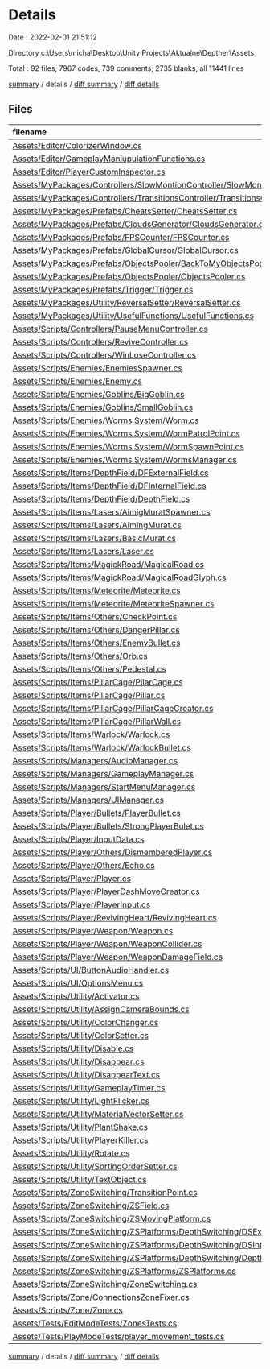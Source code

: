# Details

Date : 2022-02-01 21:51:12

Directory c:\Users\micha\Desktop\Unity Projects\Aktualne\Depther\Assets

Total : 92 files,  7967 codes, 739 comments, 2735 blanks, all 11441 lines

[summary](results.md) / details / [diff summary](diff.md) / [diff details](diff-details.md)

## Files
| filename | language | code | comment | blank | total |
| :--- | :--- | ---: | ---: | ---: | ---: |
| [Assets/Editor/ColorizerWindow.cs](/Assets/Editor/ColorizerWindow.cs) | C# | 28 | 0 | 13 | 41 |
| [Assets/Editor/GameplayManiupulationFunctions.cs](/Assets/Editor/GameplayManiupulationFunctions.cs) | C# | 86 | 0 | 22 | 108 |
| [Assets/Editor/PlayerCustomInspector.cs](/Assets/Editor/PlayerCustomInspector.cs) | C# | 38 | 5 | 14 | 57 |
| [Assets/MyPackages/Controllers/SlowMontionController/SlowMontionController.cs](/Assets/MyPackages/Controllers/SlowMontionController/SlowMontionController.cs) | C# | 52 | 4 | 16 | 72 |
| [Assets/MyPackages/Controllers/TransitionsController/TransitionsController.cs](/Assets/MyPackages/Controllers/TransitionsController/TransitionsController.cs) | C# | 118 | 11 | 40 | 169 |
| [Assets/MyPackages/Prefabs/CheatsSetter/CheatsSetter.cs](/Assets/MyPackages/Prefabs/CheatsSetter/CheatsSetter.cs) | C# | 83 | 2 | 25 | 110 |
| [Assets/MyPackages/Prefabs/CloudsGenerator/CloudsGenerator.cs](/Assets/MyPackages/Prefabs/CloudsGenerator/CloudsGenerator.cs) | C# | 166 | 22 | 54 | 242 |
| [Assets/MyPackages/Prefabs/FPSCounter/FPSCounter.cs](/Assets/MyPackages/Prefabs/FPSCounter/FPSCounter.cs) | C# | 41 | 3 | 12 | 56 |
| [Assets/MyPackages/Prefabs/GlobalCursor/GlobalCursor.cs](/Assets/MyPackages/Prefabs/GlobalCursor/GlobalCursor.cs) | C# | 85 | 1 | 27 | 113 |
| [Assets/MyPackages/Prefabs/ObjectsPooler/BackToMyObjectsPooler.cs](/Assets/MyPackages/Prefabs/ObjectsPooler/BackToMyObjectsPooler.cs) | C# | 13 | 1 | 4 | 18 |
| [Assets/MyPackages/Prefabs/ObjectsPooler/ObjectsPooler.cs](/Assets/MyPackages/Prefabs/ObjectsPooler/ObjectsPooler.cs) | C# | 124 | 26 | 43 | 193 |
| [Assets/MyPackages/Prefabs/Trigger/Trigger.cs](/Assets/MyPackages/Prefabs/Trigger/Trigger.cs) | C# | 28 | 0 | 10 | 38 |
| [Assets/MyPackages/Utility/ReversalSetter/ReversalSetter.cs](/Assets/MyPackages/Utility/ReversalSetter/ReversalSetter.cs) | C# | 34 | 7 | 16 | 57 |
| [Assets/MyPackages/Utility/UsefulFunctions/UsefulFunctions.cs](/Assets/MyPackages/Utility/UsefulFunctions/UsefulFunctions.cs) | C# | 103 | 52 | 56 | 211 |
| [Assets/Scripts/Controllers/PauseMenuController.cs](/Assets/Scripts/Controllers/PauseMenuController.cs) | C# | 90 | 3 | 28 | 121 |
| [Assets/Scripts/Controllers/ReviveController.cs](/Assets/Scripts/Controllers/ReviveController.cs) | C# | 131 | 13 | 50 | 194 |
| [Assets/Scripts/Controllers/WinLoseController.cs](/Assets/Scripts/Controllers/WinLoseController.cs) | C# | 99 | 4 | 39 | 142 |
| [Assets/Scripts/Enemies/EnemiesSpawner.cs](/Assets/Scripts/Enemies/EnemiesSpawner.cs) | C# | 136 | 22 | 44 | 202 |
| [Assets/Scripts/Enemies/Enemy.cs](/Assets/Scripts/Enemies/Enemy.cs) | C# | 45 | 0 | 13 | 58 |
| [Assets/Scripts/Enemies/Goblins/BigGoblin.cs](/Assets/Scripts/Enemies/Goblins/BigGoblin.cs) | C# | 99 | 7 | 28 | 134 |
| [Assets/Scripts/Enemies/Goblins/SmallGoblin.cs](/Assets/Scripts/Enemies/Goblins/SmallGoblin.cs) | C# | 93 | 8 | 29 | 130 |
| [Assets/Scripts/Enemies/Worms System/Worm.cs](/Assets/Scripts/Enemies/Worms%20System/Worm.cs) | C# | 162 | 24 | 51 | 237 |
| [Assets/Scripts/Enemies/Worms System/WormPatrolPoint.cs](/Assets/Scripts/Enemies/Worms%20System/WormPatrolPoint.cs) | C# | 41 | 9 | 21 | 71 |
| [Assets/Scripts/Enemies/Worms System/WormSpawnPoint.cs](/Assets/Scripts/Enemies/Worms%20System/WormSpawnPoint.cs) | C# | 27 | 0 | 8 | 35 |
| [Assets/Scripts/Enemies/Worms System/WormsManager.cs](/Assets/Scripts/Enemies/Worms%20System/WormsManager.cs) | C# | 142 | 16 | 51 | 209 |
| [Assets/Scripts/Items/DepthField/DFExternalField.cs](/Assets/Scripts/Items/DepthField/DFExternalField.cs) | C# | 66 | 19 | 24 | 109 |
| [Assets/Scripts/Items/DepthField/DFInternalField.cs](/Assets/Scripts/Items/DepthField/DFInternalField.cs) | C# | 29 | 7 | 12 | 48 |
| [Assets/Scripts/Items/DepthField/DepthField.cs](/Assets/Scripts/Items/DepthField/DepthField.cs) | C# | 100 | 27 | 35 | 162 |
| [Assets/Scripts/Items/Lasers/AimigMuratSpawner.cs](/Assets/Scripts/Items/Lasers/AimigMuratSpawner.cs) | C# | 115 | 1 | 37 | 153 |
| [Assets/Scripts/Items/Lasers/AimingMurat.cs](/Assets/Scripts/Items/Lasers/AimingMurat.cs) | C# | 102 | 4 | 30 | 136 |
| [Assets/Scripts/Items/Lasers/BasicMurat.cs](/Assets/Scripts/Items/Lasers/BasicMurat.cs) | C# | 82 | 6 | 22 | 110 |
| [Assets/Scripts/Items/Lasers/Laser.cs](/Assets/Scripts/Items/Lasers/Laser.cs) | C# | 174 | 16 | 58 | 248 |
| [Assets/Scripts/Items/MagickRoad/MagicalRoad.cs](/Assets/Scripts/Items/MagickRoad/MagicalRoad.cs) | C# | 101 | 11 | 40 | 152 |
| [Assets/Scripts/Items/MagickRoad/MagicalRoadGlyph.cs](/Assets/Scripts/Items/MagickRoad/MagicalRoadGlyph.cs) | C# | 32 | 1 | 11 | 44 |
| [Assets/Scripts/Items/Meteorite/Meteorite.cs](/Assets/Scripts/Items/Meteorite/Meteorite.cs) | C# | 90 | 8 | 36 | 134 |
| [Assets/Scripts/Items/Meteorite/MeteoriteSpawner.cs](/Assets/Scripts/Items/Meteorite/MeteoriteSpawner.cs) | C# | 95 | 6 | 29 | 130 |
| [Assets/Scripts/Items/Others/CheckPoint.cs](/Assets/Scripts/Items/Others/CheckPoint.cs) | C# | 24 | 1 | 10 | 35 |
| [Assets/Scripts/Items/Others/DangerPillar.cs](/Assets/Scripts/Items/Others/DangerPillar.cs) | C# | 51 | 6 | 14 | 71 |
| [Assets/Scripts/Items/Others/EnemyBullet.cs](/Assets/Scripts/Items/Others/EnemyBullet.cs) | C# | 58 | 2 | 19 | 79 |
| [Assets/Scripts/Items/Others/Orb.cs](/Assets/Scripts/Items/Others/Orb.cs) | C# | 23 | 0 | 9 | 32 |
| [Assets/Scripts/Items/Others/Pedestal.cs](/Assets/Scripts/Items/Others/Pedestal.cs) | C# | 19 | 0 | 4 | 23 |
| [Assets/Scripts/Items/PillarCage/PilarCage.cs](/Assets/Scripts/Items/PillarCage/PilarCage.cs) | C# | 439 | 45 | 173 | 657 |
| [Assets/Scripts/Items/PillarCage/Pillar.cs](/Assets/Scripts/Items/PillarCage/Pillar.cs) | C# | 58 | 4 | 28 | 90 |
| [Assets/Scripts/Items/PillarCage/PillarCageCreator.cs](/Assets/Scripts/Items/PillarCage/PillarCageCreator.cs) | C# | 61 | 0 | 26 | 87 |
| [Assets/Scripts/Items/PillarCage/PillarWall.cs](/Assets/Scripts/Items/PillarCage/PillarWall.cs) | C# | 102 | 10 | 28 | 140 |
| [Assets/Scripts/Items/Warlock/Warlock.cs](/Assets/Scripts/Items/Warlock/Warlock.cs) | C# | 107 | 3 | 30 | 140 |
| [Assets/Scripts/Items/Warlock/WarlockBullet.cs](/Assets/Scripts/Items/Warlock/WarlockBullet.cs) | C# | 128 | 4 | 42 | 174 |
| [Assets/Scripts/Managers/AudioManager.cs](/Assets/Scripts/Managers/AudioManager.cs) | C# | 434 | 7 | 119 | 560 |
| [Assets/Scripts/Managers/GameplayManager.cs](/Assets/Scripts/Managers/GameplayManager.cs) | C# | 487 | 65 | 201 | 753 |
| [Assets/Scripts/Managers/StartMenuManager.cs](/Assets/Scripts/Managers/StartMenuManager.cs) | C# | 91 | 3 | 27 | 121 |
| [Assets/Scripts/Managers/UIManager.cs](/Assets/Scripts/Managers/UIManager.cs) | C# | 71 | 1 | 20 | 92 |
| [Assets/Scripts/Player/Bullets/PlayerBullet.cs](/Assets/Scripts/Player/Bullets/PlayerBullet.cs) | C# | 90 | 5 | 26 | 121 |
| [Assets/Scripts/Player/Bullets/StrongPlayerBulet.cs](/Assets/Scripts/Player/Bullets/StrongPlayerBulet.cs) | C# | 54 | 2 | 27 | 83 |
| [Assets/Scripts/Player/InputData.cs](/Assets/Scripts/Player/InputData.cs) | C# | 118 | 7 | 33 | 158 |
| [Assets/Scripts/Player/Others/DismemberedPlayer.cs](/Assets/Scripts/Player/Others/DismemberedPlayer.cs) | C# | 26 | 2 | 9 | 37 |
| [Assets/Scripts/Player/Others/Echo.cs](/Assets/Scripts/Player/Others/Echo.cs) | C# | 29 | 0 | 10 | 39 |
| [Assets/Scripts/Player/Player.cs](/Assets/Scripts/Player/Player.cs) | C# | 374 | 18 | 136 | 528 |
| [Assets/Scripts/Player/PlayerDashMoveCreator.cs](/Assets/Scripts/Player/PlayerDashMoveCreator.cs) | C# | 178 | 19 | 62 | 259 |
| [Assets/Scripts/Player/PlayerInput.cs](/Assets/Scripts/Player/PlayerInput.cs) | C# | 75 | 2 | 34 | 111 |
| [Assets/Scripts/Player/RevivingHeart/RevivingHeart.cs](/Assets/Scripts/Player/RevivingHeart/RevivingHeart.cs) | C# | 40 | 3 | 14 | 57 |
| [Assets/Scripts/Player/Weapon/Weapon.cs](/Assets/Scripts/Player/Weapon/Weapon.cs) | C# | 181 | 20 | 65 | 266 |
| [Assets/Scripts/Player/Weapon/WeaponCollider.cs](/Assets/Scripts/Player/Weapon/WeaponCollider.cs) | C# | 17 | 1 | 8 | 26 |
| [Assets/Scripts/Player/Weapon/WeaponDamageField.cs](/Assets/Scripts/Player/Weapon/WeaponDamageField.cs) | C# | 26 | 1 | 7 | 34 |
| [Assets/Scripts/UI/ButtonAudioHandler.cs](/Assets/Scripts/UI/ButtonAudioHandler.cs) | C# | 23 | 2 | 4 | 29 |
| [Assets/Scripts/UI/OptionsMenu.cs](/Assets/Scripts/UI/OptionsMenu.cs) | C# | 92 | 1 | 31 | 124 |
| [Assets/Scripts/Utility/Activator.cs](/Assets/Scripts/Utility/Activator.cs) | C# | 57 | 4 | 17 | 78 |
| [Assets/Scripts/Utility/AssignCameraBounds.cs](/Assets/Scripts/Utility/AssignCameraBounds.cs) | C# | 23 | 1 | 6 | 30 |
| [Assets/Scripts/Utility/ColorChanger.cs](/Assets/Scripts/Utility/ColorChanger.cs) | C# | 22 | 2 | 9 | 33 |
| [Assets/Scripts/Utility/ColorSetter.cs](/Assets/Scripts/Utility/ColorSetter.cs) | C# | 50 | 4 | 12 | 66 |
| [Assets/Scripts/Utility/Disable.cs](/Assets/Scripts/Utility/Disable.cs) | C# | 8 | 1 | 2 | 11 |
| [Assets/Scripts/Utility/Disappear.cs](/Assets/Scripts/Utility/Disappear.cs) | C# | 35 | 3 | 9 | 47 |
| [Assets/Scripts/Utility/DisappearText.cs](/Assets/Scripts/Utility/DisappearText.cs) | C# | 29 | 3 | 7 | 39 |
| [Assets/Scripts/Utility/GameplayTimer.cs](/Assets/Scripts/Utility/GameplayTimer.cs) | C# | 48 | 1 | 17 | 66 |
| [Assets/Scripts/Utility/LightFlicker.cs](/Assets/Scripts/Utility/LightFlicker.cs) | C# | 22 | 3 | 6 | 31 |
| [Assets/Scripts/Utility/MaterialVectorSetter.cs](/Assets/Scripts/Utility/MaterialVectorSetter.cs) | C# | 12 | 0 | 3 | 15 |
| [Assets/Scripts/Utility/PlantShake.cs](/Assets/Scripts/Utility/PlantShake.cs) | C# | 27 | 1 | 7 | 35 |
| [Assets/Scripts/Utility/PlayerKiller.cs](/Assets/Scripts/Utility/PlayerKiller.cs) | C# | 18 | 0 | 4 | 22 |
| [Assets/Scripts/Utility/Rotate.cs](/Assets/Scripts/Utility/Rotate.cs) | C# | 78 | 4 | 22 | 104 |
| [Assets/Scripts/Utility/SortingOrderSetter.cs](/Assets/Scripts/Utility/SortingOrderSetter.cs) | C# | 10 | 2 | 2 | 14 |
| [Assets/Scripts/Utility/TextObject.cs](/Assets/Scripts/Utility/TextObject.cs) | C# | 25 | 3 | 7 | 35 |
| [Assets/Scripts/ZoneSwitching/TransitionPoint.cs](/Assets/Scripts/ZoneSwitching/TransitionPoint.cs) | C# | 18 | 0 | 5 | 23 |
| [Assets/Scripts/ZoneSwitching/ZSField.cs](/Assets/Scripts/ZoneSwitching/ZSField.cs) | C# | 38 | 4 | 13 | 55 |
| [Assets/Scripts/ZoneSwitching/ZSMovingPlatform.cs](/Assets/Scripts/ZoneSwitching/ZSMovingPlatform.cs) | C# | 130 | 15 | 48 | 193 |
| [Assets/Scripts/ZoneSwitching/ZSPlatforms/DepthSwitching/DSExternalField.cs](/Assets/Scripts/ZoneSwitching/ZSPlatforms/DepthSwitching/DSExternalField.cs) | C# | 125 | 20 | 37 | 182 |
| [Assets/Scripts/ZoneSwitching/ZSPlatforms/DepthSwitching/DSInternalField.cs](/Assets/Scripts/ZoneSwitching/ZSPlatforms/DepthSwitching/DSInternalField.cs) | C# | 22 | 2 | 7 | 31 |
| [Assets/Scripts/ZoneSwitching/ZSPlatforms/DepthSwitching/DepthSwitching.cs](/Assets/Scripts/ZoneSwitching/ZSPlatforms/DepthSwitching/DepthSwitching.cs) | C# | 77 | 13 | 27 | 117 |
| [Assets/Scripts/ZoneSwitching/ZSPlatforms/ZSPlatforms.cs](/Assets/Scripts/ZoneSwitching/ZSPlatforms/ZSPlatforms.cs) | C# | 131 | 18 | 37 | 186 |
| [Assets/Scripts/ZoneSwitching/ZoneSwitching.cs](/Assets/Scripts/ZoneSwitching/ZoneSwitching.cs) | C# | 85 | 5 | 41 | 131 |
| [Assets/Scripts/Zone/ConnectionsZoneFixer.cs](/Assets/Scripts/Zone/ConnectionsZoneFixer.cs) | C# | 107 | 14 | 28 | 149 |
| [Assets/Scripts/Zone/Zone.cs](/Assets/Scripts/Zone/Zone.cs) | C# | 171 | 21 | 70 | 262 |
| [Assets/Tests/EditModeTests/ZonesTests.cs](/Assets/Tests/EditModeTests/ZonesTests.cs) | C# | 17 | 3 | 4 | 24 |
| [Assets/Tests/PlayModeTests/player_movement_tests.cs](/Assets/Tests/PlayModeTests/player_movement_tests.cs) | C# | 56 | 12 | 24 | 92 |

[summary](results.md) / details / [diff summary](diff.md) / [diff details](diff-details.md)